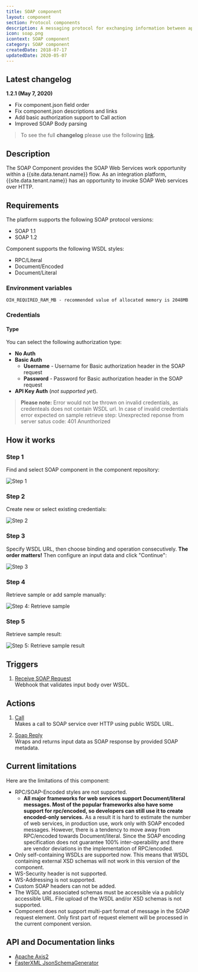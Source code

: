 ```yaml
---
title: SOAP component
layout: component
section: Protocol components
description: A messaging protocol for exchanging information between applications running on different OS.
icon: soap.png
icontext: SOAP component
category: SOAP component
createdDate: 2018-07-17
updatedDate: 2020-05-07
---
```


## Latest changelog

**1.2.1 (May 7, 2020)**

* Fix component.json field order
* Fix component.json descriptions and links
* Add basic authorization support to Call action
* Improved SOAP Body parsing

> To see the full **changelog** please use the following [link](/components/soap/changelog).

## Description

The SOAP Component provides the SOAP Web Services work opportunity within a
{{site.data.tenant.name}} flow. As an integration platform, {{site.data.tenant.name}} has an opportunity to
invoke SOAP Web services over HTTP.

## Requirements

The platform supports the following SOAP protocol versions:
*   SOAP 1.1
*   SOAP 1.2

Component supports the following WSDL styles:

*   RPC/Literal
*   Document/Encoded
*   Document/Literal

### Environment variables

`OIH_REQUIRED_RAM_MB - recommended value of allocated memory is 2048MB `

### Credentials

#### Type

You can select the following authorization type:

*   **No Auth**
*   **Basic Auth**
    *   **Username** - Username for Basic authorization header in the SOAP request
    *   **Password** - Password for Basic authorization header in the SOAP request
*   **API Key Auth** (*not supported yet*).


>**Please note:** Error would not be thrown on invalid credentials, as credenteals does not contain WSDL url.
In case of invalid credentials error expected on sample retrieve step: Unexprected reponse from server satus code: 401 Anunthorized

## How it works

### Step 1

Find and select SOAP component in the component repository:

![Step 1](img/step_1.png)

### Step 2

Create new or select existing credentials:

![Step 2](img/step_2.png)

### Step 3

Specify WSDL URL, then choose binding and operation consecutively. **The order matters!** Then configure an input data and click "Continue":

![Step 3](img/step_3.png)

### Step 4

Retrieve sample or add sample manually:

![Step 4: Retrieve sample](img/step_4.png)

### Step 5

Retrieve sample result:

![Step 5: Retrieve sample result](img/step_5.png)

## Triggers

  1. [Receive SOAP Request](/components/soap/triggers#receive-soap-request)                                                 
  Webhook that validates input body over WSDL.

## Actions

  1. [Call](/components/soap/actions#call)                                                                                    
  Makes a call to SOAP service over HTTP using public WSDL URL.

  2. [Soap Reply](/components/soap/actions#soap-reply)                                                                        
  Wraps and returns input data as SOAP response by provided SOAP metadata.

## Current limitations

Here are the limitations of this component:

*   RPC/SOAP-Encoded styles are not supported.
    *   **All major frameworks for web services support Document/literal messages. Most of the popular frameworks also have some support for rpc/encoded, so developers can still use it to create encoded-only services.** As a result it is hard to estimate the number of web services, in production use, work only with SOAP encoded messages. However, there is a tendency to move away from RPC/encoded towards Document/literal. Since the SOAP encoding specification does not guarantee 100% inter-operability and there are vendor deviations in the implementation of RPC/encoded.
*  Only self-containing WSDLs are supported now. This means that WSDL containing external XSD schemas will not work in this version of the component.
*  WS-Security header is not supported.
*  WS-Addressing is not supported.
*  Custom SOAP headers can not be added.
*  The WSDL and associated schemas must be accessible via a publicly accessible URL. File upload of the WSDL and/or XSD schemas is not supported.
*  Component does not support multi-part format of message in the SOAP request element. Only first part of request element will be processed in the current component version.

## API and Documentation links

*   [Apache Axis2](http://axis.apache.org/axis2/java/core/)
*   [FasterXML JsonSchemaGenerator](https://github.com/FasterXML/jackson-module-jsonSchema)
